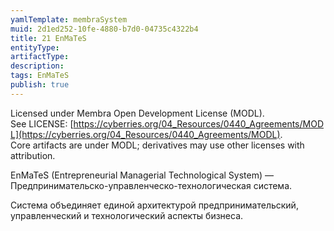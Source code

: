 ```yaml
---
yamlTemplate: membraSystem
muid: 2d1ed252-10fe-4880-b7d0-04735c4322b4
title: 21 EnMaTeS
entityType: 
artifactType: 
description: 
tags: EnMaTeS
publish: true
---
```

Licensed under Membra Open Development License (MODL).  
See LICENSE: [https://cyberries.org/04_Resources/0440_Agreements/MODL](https://cyberries.org/04_Resources/0440_Agreements/MODL).  
Core artifacts are under MODL; derivatives may use other licenses with attribution.

EnMaTeS (Entrepreneurial Managerial Technological System) — Предпринимательско-управленческо-технологическая система.

Система объединяет единой архитектурой предпринимательский, управленческий и технологический аспекты бизнеса.